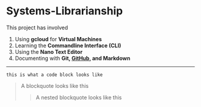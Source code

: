 # Systems-Librarianship
This project has involved 

  1. Using **gcloud** for **Virtual Machines**
  2. Learning the **Commandline Interface (CLI)**
  3. Using the **Nano Text Editor**
  4. Documenting with **Git, [GitHub](https://github.com), and Markdown**

---

```this is what a code block looks like```

>A blockquote looks like this
>>A nested blockquote looks like this


